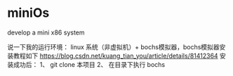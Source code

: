 # miniOs
develop a mini x86 system 

说一下我的运行环境： linux 系统（非虚拟机）+ bochs模拟器，bochs模拟器安装教程如下
https://blog.csdn.net/kuang_tian_you/article/details/81412364
安装成功后：
  1、 git clone 本项目
  2、 在目录下执行 bochs 
